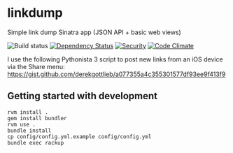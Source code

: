 # linkdump
Simple link dump Sinatra app (JSON API + basic web views)

![Build status](https://travis-ci.org/derekgottlieb/linkdump.svg)
[![Dependency Status](https://gemnasium.com/badges/github.com/derekgottlieb/linkdump.svg)](https://gemnasium.com/github.com/derekgottlieb/linkdump)
[![Security](https://hakiri.io/github/derekgottlieb/linkdump/master.svg)](https://hakiri.io/github/derekgottlieb/linkdump/master)
[![Code Climate](https://codeclimate.com/github/derekgottlieb/linkdump/badges/gpa.svg)](https://codeclimate.com/github/derekgottlieb/linkdump)

I use the following Pythonista 3 script to post new links from an iOS device via the Share menu:
https://gist.github.com/derekgottlieb/a077355a4c355301577df93ee9f413f9

## Getting started with development

```
rvm install .
gem install bundler
rvm use .
bundle install
cp config/config.yml.example config/config.yml
bundle exec rackup
```
